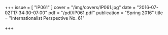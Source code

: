 +++
issue = [ "IP061" ]
cover = "/img/covers/IP061.jpg"
date = "2016-07-02T17:34:30-07:00"
pdf = "/pdf/IP061.pdf"
publication = "Spring 2016"
title = "Internationalist Perspective No. 61"

+++

